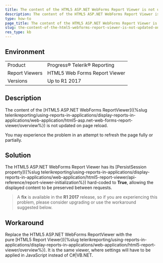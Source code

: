 ```yaml
---
title: The content of the HTML5 ASP.NET WebForms Report Viewer is not updated on page reload
description: The content of the HTML5 ASP.NET WebForms Report Viewer is not updated on page reload.
type: how-to
page_title: The content of the HTML5 ASP.NET WebForms Report Viewer is not updated on page reload
slug: the-content-of-the-html5-webforms-report-viewer-is-not-updated-on-page-reload
res_type: kb
---
```


## Environment

<table>
	<tr>
		<td>Product</td>
		<td>Progress® Telerik® Reporting</td>
	</tr>
	<tr>
		<td>Report Viewers</td>
		<td>HTML5 Web Forms Report Viewer</td>
	</tr>
        <tr>
		<td>Versions</td>
		<td>Up to R1 2017</td>
	</tr>
</table>

## Description

The content of the [HTML5 ASP.NET WebForms ReportViewer]({%slug telerikreporting/using-reports-in-applications/display-reports-in-applications/web-application/html5-asp.net-web-forms-report-viewer/overview%}) is not updated on page reload. 

You may experience the problem in an attempt to refresh the page fully or partially.  
 
## Solution

The HTML5 ASP.NET WebForms Report Viewer has its [PersistSession property]({%slug telerikreporting/using-reports-in-applications/display-reports-in-applications/web-application/html5-report-viewer/api-reference/report-viewer-initialization%}) hard-coded to **True**, allowing the displayed content to be preserved between requests. 

> A **fix** is available in the **R1 2017** release, so if you are experiencing this problem, please consider upgrading or use the workaround suggested below.  
  
## Workaround  

Replace the HTML5 ASP.NET WebForms ReportViewer with the pure [HTML5 Report Viewer]({%slug telerikreporting/using-reports-in-applications/display-reports-in-applications/web-application/html5-report-viewer/overview%}). It is the same viewer, where settings will have to be applied in JavaScript instead of C#|VB.NET.



